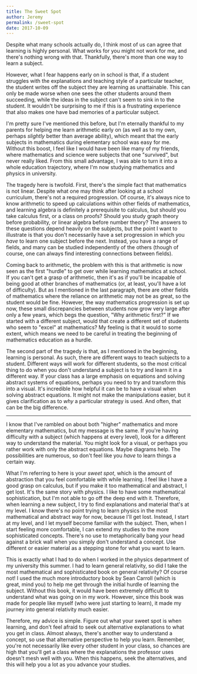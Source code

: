 ```yaml
---
title: The Sweet Spot
author: Jeremy
permalink: /sweet-spot
date: 2017-10-09
---
```


Despite what many schools actually do, I think most of us can agree that learning is highly personal. What works for you might not work for me, and there's nothing wrong with that. Thankfully, there's more than one way to learn a subject.

However, what I fear happens early on in school is that, if a student struggles with the explanations and teaching style of a particular teacher, the student writes off the subject they are learning as unattainable. This can only be made worse when one sees the other students around them succeeding, while the ideas in the subject can't seem to sink in to the student. It wouldn't be surprising to me if this is a frustrating experience that also makes one have bad memories of a particular subject.

I'm pretty sure I've mentioned this before, but I'm eternally thankful to my parents for helping me learn arithmetic early on (as well as to my own, perhaps *slightly* better than average ability), which meant that the early subjects in mathematics during elementary school was easy for me. Without this boost, I feel like I would have been like many of my friends, where mathematics and science were subjects that one "survived", but never really liked. From this small advantage, I was able to turn it into a whole education trajectory, where I'm now studying mathematics and physics in university.

The tragedy here is twofold. First, there's the simple fact that mathematics is not linear. Despite what one may think after looking at a school curriculum, there's not a required progression. Of course, it's always nice to know arithmetic to speed up calculations within other fields of mathematics, and learning algebra is definitely a prerequisite to calculus, but should you take calculus first, or a class on proofs? Should you study graph theory before probability, or linear algebra before number theory? The answers to these questions depend heavily on the subjects, but the point I want to illustrate is that you don't necessarily have a set progression in which you *have* to learn one subject before the next. Instead, you have a range of fields, and many can be studied independently of the others (though of course, one can always find interesting connections between fields).

Coming back to arithmetic, the problem with this is that arithmetic is now seen as the first "hurdle" to get over while learning mathematics at school. If you can't get a grasp of arithmetic, then it's as if you'll be incapable of being good at other branches of mathematics (or, at least, you'll have a lot of difficulty). But as I mentioned in the last paragraph, there are other fields of mathematics where the reliance on arithmetic may not be as great, so the student would be fine. However, the way mathematics progression is set up now, these small discrepancies between students now grow very large after only a few years, which begs the question, "Why arithmetic first?" If we started with a different subject, would that create a different set of students who seem to "excel" at mathematics? My feeling is that it would to some extent, which means we need to be careful in treating the beginning of mathematics education as a hurdle.

The second part of the tragedy is that, as I mentioned in the beginning, learning is personal. As such, there are different ways to teach subjects to a student. Different ways will work for different students, so the most critical thing to do when you don't understand a subject is to try and learn it in a different way. If your class has a large emphasis on equations and solving abstract systems of equations, perhaps you need to try and transform this into a visual. It's incredible how helpful it can be to have a visual when solving abstract equations. It might not make the manipulations easier, but it gives clarification as to *why* a particular strategy is used. And often, that can be the big difference.

---

I know that I've rambled on about both "higher" mathematics and more elementary mathematics, but my message is the same. If you're having difficulty with a subject (which happens at every level), look for a different way to understand the material. You might look for a visual, or perhaps you rather work with only the abstract equations. Maybe diagrams help. The possibilities are numerous, so don't feel like you *have* to learn things a certain way.

What I'm referring to here is your *sweet spot*, which is the amount of abstraction that you feel comfortable with while learning. I feel like I have a good grasp on calculus, but if you make it too mathematical and abstract, I get lost. It's the same story with physics. I like to have some mathematical sophistication, but I'm not able to go off the deep end with it. Therefore, when learning a new subject, I try to find explanations and material that's at my level. I know there's no point trying to learn physics in the most mathematical and abstract way for now, because I'll get lost. Instead, I start at my level, and I let myself become familiar with the subject. Then, when I start feeling more comfortable, I can extend my studies to the more sophisticated concepts. There's no use to metaphorically bang your head against a brick wall when you simply don't understand a concept. Use different or easier material as a stepping stone for what you want to learn.

This is exactly what I had to do when I worked in the physics department of my university this summer. I had to learn general relativity, so did I take the most mathematical and sophisticated book on general relativity? Of course not! I used the much more introductory book by Sean Carroll (which is great, mind you) to help me get through the initial hurdle of learning the subject. Without this book, it would have been extremely difficult to understand what was going on in my work. However, since this book was made for people like myself (who were just starting to learn), it made my journey into general relativity much easier.

Therefore, my advice is simple. Figure out what your sweet spot is when learning, and don't feel afraid to seek out alternative explanations to what you get in class. Almost always, there's another way to understand a concept, so use that alternative perspective to help you learn. Remember, you're not necessarily like every other student in your class, so chances are high that you'll get a class where the explanations the professor uses doesn't mesh well with you. When this happens, seek the alternatives, and this will help you a lot as you advance your studies.